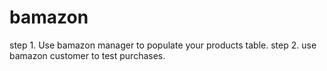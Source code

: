 # bamazon
step 1. Use bamazon manager to populate your products table. 
step 2. use bamazon customer to test purchases.